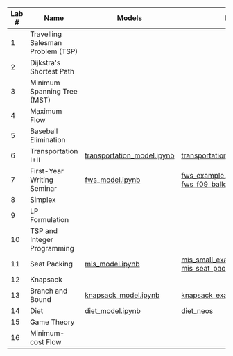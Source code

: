 | Lab # | Name                              | Models                                             | Data              | LPs              |
|-------|-----------------------------------|----------------------------------------------------|-------------------|------------------|
| 1     | Travelling Salesman Problem (TSP) | | | |
| 2     | Dijkstra's Shortest Path          | | | |
| 3     | Minimum Spanning Tree (MST)       | | | |
| 4     | Maximum Flow                      | | | |
| 5     | Baseball Elimination              | | | |
| 6     | Transportation I+II               | [transportation_model.ipynb](transportation_model) | [transportation_steel](transportation_steel) | |
| 7     | First-Year Writing Seminar        | [fws_model.ipynb](fws_model) | [fws_example.csv](fws_example) <br/> [fws_f09_ballots.csv](fws_f09_ballots) | |
| 8     | Simplex                           | | | |
| 9     | LP Formulation                    | | | [work_schedule_lp.ipynb](work_schedule_lp)  <br/>  [oil_production_lp.ipynb](oil_production_lp) |
| 10     | TSP and Integer Programming       | | | |
| 11     | Seat Packing                      | [mis_model.ipynb](mis_model) | [mis_small_example.csv](mis_small_example) <br/> [mis_seat_packing_example.csv](mis_seat_packing_example) |
| 12    | Knapsack                          | | | |
| 13    | Branch and Bound                  | [knapsack_model.ipynb](knapsack_model)             | [knapsack_example.csv](knapsack_example) | |
| 14    | Diet                              | [diet_model.ipynb](diet_model)                     | [diet_neos](diet_neos) | [small_diet_lp.ipynb](small_diet_lp) |
| 15    | Game Theory                       | | | [penalty_kick_game_lp.ipynb](penalty_kick_game_lp) |
| 16    | Minimum-cost Flow                 | | | |